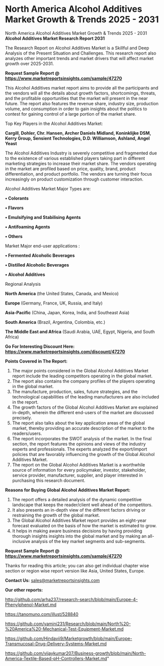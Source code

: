 # North America Alcohol Additives Market Growth & Trends 2025 - 2031
North America Alcohol Additives Market Growth & Trends 2025 - 2031
<strong>Alcohol Additives Market Research Report 2031</strong>

The Research Report on Alcohol Additives Market is a Skillful and Deep Analysis of the Present Situation and Challenges. This research report also analyzes other important trends and market drivers that will affect market growth over 2025-2031.

<strong>Request Sample Report @ <a href=https://www.marketreportsinsights.com/sample/47270>https://www.marketreportsinsights.com/sample/47270</a></strong>

This Alcohol Additives market report aims to provide all the participants and the vendors will all the details about growth factors, shortcomings, threats, and the profitable opportunities that the market will present in the near future. The report also features the revenue share, industry size, production volume, and consumption in order to gain insights about the politics to contest for gaining control of a large portion of the market share.

Top Key Players in the Alcohol Additives Market:

<strong>Cargill, Dohler, Chr. Hansen, Archer Daniels Midland, Koninklijke DSM, Kerry Group, Sensient Technologies, D.D. Williamson, Ashland, Angel Yeast</strong>

The Alcohol Additives Industry is severely competitive and fragmented due to the existence of various established players taking part in different marketing strategies to increase their market share. The vendors operating in the market are profiled based on price, quality, brand, product differentiation, and product portfolio. The vendors are turning their focus increasingly on product customization through customer interaction.

Alcohol Additives Market Major Types are:

<strong>•  Colorants

•  Flavors

•  Emulsifying and Stabilising Agents

•  Antifoaming Agents

•  Others</strong>

Market Major end-user applications :

<strong>•  Fermented Alcoholic Beverages

•  Distilled Alcoholic Beverages

•  Alcohol Additives</strong>

Regional Analysis

</u><strong><b>North America</b></strong> (the United States, Canada, and Mexico)

<strong><b>Europe </b></strong>(Germany, France, UK, Russia, and Italy)

<strong><b>Asia-Pacific</b></strong> (China, Japan, Korea, India, and Southeast Asia)

<strong><b>South America</b></strong> (Brazil, Argentina, Colombia, etc.)

<strong><b>The Middle East and Africa</b></strong> (Saudi Arabia, UAE, Egypt, Nigeria, and South Africa)

<strong>Go For Interesting Discount Here: <a href=https://www.marketreportsinsights.com/discount/47270>https://www.marketreportsinsights.com/discount/47270</a></strong>

<strong>Points Covered in The Report:</strong>
<ol>
  <li>The major points considered in the Global Alcohol Additives Market report include the leading competitors operating in the global market.</li>
  <li>The report also contains the company profiles of the players operating in the global market.</li>
  <li>The manufacture, production, sales, future strategies, and the technological capabilities of the leading manufacturers are also included in the report.</li>
  <li>The growth factors of the Global Alcohol Additives Market are explained in-depth, wherein the different end-users of the market are discussed precisely.</li>
  <li>The report also talks about the key application areas of the global market, thereby providing an accurate description of the market to the readers/users.</li>
  <li>The report incorporates the SWOT analysis of the market. In the final section, the report features the opinions and views of the industry experts and professionals. The experts analyzed the export/import policies that are favorably influencing the growth of the Global Alcohol Additives Market.</li>
  <li>The report on the Global Alcohol Additives Market is a worthwhile source of information for every policymaker, investor, stakeholder, service provider, manufacturer, supplier, and player interested in purchasing this research document.</li>
</ol>
<strong>Reasons for Buying Global Alcohol Additives Market Report:</strong>

<ol>
  <li>The report offers a detailed analysis of the dynamic competitive landscape that keeps the reader/client well ahead of the competitors.</li>
  <li>It also presents an in-depth view of the different factors driving or restraining the growth of the global market.</li>
  <li>The Global Alcohol Additives Market report provides an eight-year forecast evaluated on the basis of how the market is estimated to grow.</li>
  <li>It helps in making aware business decisions by having providing thorough insights insights into the global market and by making an all-inclusive analysis of the key market segments and sub-segments.</li>
</ol>
<strong>Request Sample Report @ <a href=https://www.marketreportsinsights.com/sample/47270>https://www.marketreportsinsights.com/sample/47270</a></strong>


Thanks for reading this article; you can also get individual chapter wise section or region wise report version like Asia, United States, Europe.

<strong>Contact Us:</strong>
sales@marketreportsinsights.com

<strong>Our other reports:</strong>

<a href=http://github.com/arha237/research-search/blob/main/Europe-4-Phenylphenol-Market.md>http://github.com/arha237/research-search/blob/main/Europe-4-Phenylphenol-Market.md</a>

<a href=https://tanomuno.com/illust/528840>https://tanomuno.com/illust/528840</a>

<a href=https://github.com/yamini231/Research/blob/main/North%20-%20America%20-Mechanical-Test-Equipment-Market.md>https://github.com/yamini231/Research/blob/main/North%20-%20America%20-Mechanical-Test-Equipment-Market.md</a>

<a href=https://github.com/Hindavii9/Marketgrowth/blob/main/Europe-Transmucosal-Drug-Delivery-Systems-Market.md>https://github.com/Hindavii9/Marketgrowth/blob/main/Europe-Transmucosal-Drug-Delivery-Systems-Market.md</a>

<a href=https://github.com/vijaykumar207/Business-growth/blob/main/North-America-Textile-Based-pH-Controllers-Market.md>https://github.com/vijaykumar207/Business-growth/blob/main/North-America-Textile-Based-pH-Controllers-Market.md</a>"
